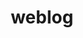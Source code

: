 ---
title: weblog
layout: logmain
tags: page_cs
translationKey: "runningLog"
eleventyNavigation:
  key: weblog
  order: 2
permalink: "/{{ lang }}/"
---